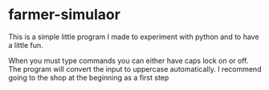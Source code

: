 # farmer-simulaor
This is a simple little program I made to experiment with python and to have a little fun.

When you must type commands you can either have caps lock on or off. The program will convert the input to uppercase automatically. I recommend going to the shop at the beginning as a first step
